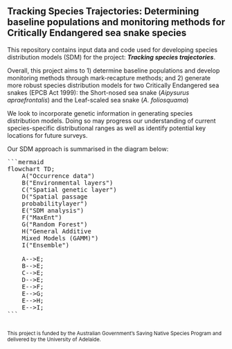 ## Tracking Species Trajectories: Determining baseline populations and monitoring methods for Critically Endangered sea snake species

This repository contains input data and code used for developing species distribution models (SDM) for the project: <i><b>Tracking species trajectories</i></b>.

Overall, this project aims to 1) determine baseline populations and develop monitoring methods through mark-recapture methods; and 2) generate more robust species distribution models for two Critically Endangered sea snakes (EPCB Act 1999): the Short-nosed sea snake (<i>Aipysurus apraefrontalis</i>) and the Leaf-scaled sea snake (<i>A. foliosquama</i>)

We look to incorporate genetic information in generating species distribution models. Doing so may progress our understanding of current species-specific distributional ranges as well as identify potential key locations for future surveys.

Our SDM approach is summarised in the diagram below:

<pre>```mermaid
flowchart TD;
    A("Occurrence data")
    B("Environmental layers")
    C("Spatial genetic layer")
    D("Spatial passage 
    probabilitylayer")
    E("SDM analysis")
    F("MaxEnt")
    G("Random Forest")
    H("General Additive 
    Mixed Models (GAMM)")
    I("Ensemble")
    
    A-->E;
    B-->E;
    C-->E;
    D-->E;
    E-->F;
    E-->G;
    E-->H;
    E-->I;
```</pre>


##
<sub>This project is funded by the Australian Government’s Saving Native Species Program and delivered by the University of Adelaide.</sub>